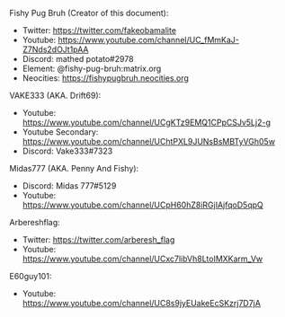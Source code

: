 Fishy Pug Bruh (Creator of this document):
- Twitter: https://twitter.com/fakeobamalite
- Youtube: https://www.youtube.com/channel/UC_fMmKaJ-Z7Nds2dOJt1pAA
- Discord: mathed potato#2978
- Element: @fishy-pug-bruh:matrix.org
- Neocities: https://fishypugbruh.neocities.org

VAKE333 (AKA. Drift69):
- Youtube: https://www.youtube.com/channel/UCgKTz9EMQ1CPpCSJv5Lj2-g
- Youtube Secondary: https://www.youtube.com/channel/UChtPXL9JUNsBsMBTyVGh05w
- Discord: Vake333#7323

Midas777 (AKA. Penny And Fishy):
- Discord: Midas 777#5129
- Youtube: https://www.youtube.com/channel/UCpH60hZ8iRGjIAjfqoD5qpQ

Arbereshflag:
- Twitter: https://twitter.com/arberesh_flag
- Youtube: https://www.youtube.com/channel/UCxc7libVh8LtoIMXKarm_Vw

E60guy101:
- Youtube: https://www.youtube.com/channel/UC8s9jyEUakeEcSKzrj7D7jA
